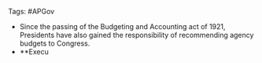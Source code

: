 Tags: #APGov

- Since the passing of the Budgeting and Accounting act of 1921, Presidents have also gained the responsibility of recommending agency budgets to Congress.
- **Execu